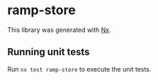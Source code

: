 # ramp-store

This library was generated with [Nx](https://nx.dev).

## Running unit tests

Run `nx test ramp-store` to execute the unit tests.

